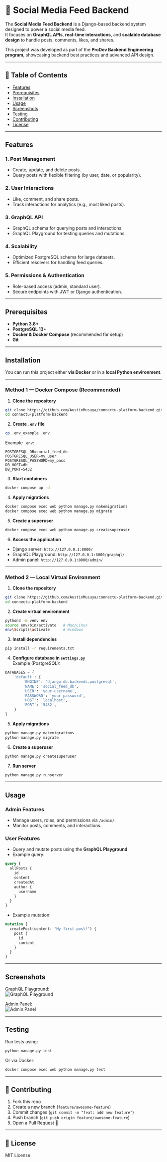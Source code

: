 # 📲 Social Media Feed Backend

The **Social Media Feed Backend** is a Django-based backend system designed to power a social media feed.  
It focuses on **GraphQL APIs**, **real-time interactions**, and **scalable database design** to handle posts, comments, likes, and shares.

This project was developed as part of the **ProDev Backend Engineering program**, showcasing backend best practices and advanced API design.

---

## 📑 Table of Contents

- [Features](#features)
- [Prerequisites](#prerequisites)
- [Installation](#installation)
- [Usage](#usage)
- [Screenshots](#screenshots)
- [Testing](#testing)
- [Contributing](#contributing)
- [License](#license)

---

## Features

### 1. **Post Management**

- Create, update, and delete posts.
- Query posts with flexible filtering (by user, date, or popularity).

### 2. **User Interactions**

- Like, comment, and share posts.
- Track interactions for analytics (e.g., most liked posts).

### 3. **GraphQL API**

- GraphQL schema for querying posts and interactions.
- GraphQL Playground for testing queries and mutations.

### 4. **Scalability**

- Optimized PostgreSQL schema for large datasets.
- Efficient resolvers for handling feed queries.

### 5. **Permissions & Authentication**

- Role-based access (admin, standard user).
- Secure endpoints with JWT or Django authentication.

---

## Prerequisites

- **Python 3.8+**
- **PostgreSQL 13+**
- **Docker & Docker Compose** (recommended for setup)
- **Git**

---

## Installation

You can run this project either **via Docker** or in a **local Python environment**.

---

### **Method 1 — Docker Compose (Recommended)**

1. **Clone the repository**

```bash
git clone https://github.com/AustinMusuya/connectu-platform-backend.git
cd connectu-platform-backend
```

2. **Create `.env` file**

```bash
cp .env_example .env
```

Example `.env`:

```env
POSTGRESQL_DB=social_feed_db
POSTGRESQL_USER=my_user
POSTGRESQL_PASSWORD=my_pass
DB_HOST=db
DB_PORT=5432
```

3. **Start containers**

```bash
docker compose up -d
```

4. **Apply migrations**

```bash
docker compose exec web python manage.py makemigrations
docker compose exec web python manage.py migrate
```

5. **Create a superuser**

```bash
docker compose exec web python manage.py createsuperuser
```

6. **Access the application**

- Django server: `http://127.0.0.1:8000/`
- GraphQL Playground: `http://127.0.0.1:8000/graphql/`
- Admin panel: `http://127.0.0.1:8000/admin/`

---

### **Method 2 — Local Virtual Environment**

1. **Clone the repository**

```bash
git clone https://github.com/AustinMusuya/connectu-platform-backend.git
cd connectu-platform-backend
```

2. **Create virtual environment**

```bash
python3 -m venv env
source env/bin/activate   # Mac/Linux
env\Scripts\activate      # Windows
```

3. **Install dependencies**

```bash
pip install -r requirements.txt
```

4. **Configure database in `settings.py`**  
   Example (PostgreSQL):

```python
DATABASES = {
    'default': {
        'ENGINE': 'django.db.backends.postgresql',
        'NAME': 'social_feed_db',
        'USER': 'your-username',
        'PASSWORD': 'your-password',
        'HOST': 'localhost',
        'PORT': '5432',
    }
}
```

5. **Apply migrations**

```bash
python manage.py makemigrations
python manage.py migrate
```

6. **Create a superuser**

```bash
python manage.py createsuperuser
```

7. **Run server**

```bash
python manage.py runserver
```

---

## Usage

### Admin Features

- Manage users, roles, and permissions via `/admin/`.
- Monitor posts, comments, and interactions.

### User Features

- Query and mutate posts using the **GraphQL Playground**.
- Example query:

```graphql
query {
  allPosts {
    id
    content
    createdAt
    author {
      username
    }
  }
}
```

- Example mutation:

```graphql
mutation {
  createPost(content: "My first post!") {
    post {
      id
      content
    }
  }
}
```

---

## Screenshots

GraphQL Playground:  
![GraphQL Playground](assets/graphql_playground.png)

Admin Panel:  
![Admin Panel](assets/admin_panel.png)

---

## Testing

Run tests using:

```bash
python manage.py test
```

Or via Docker:

```bash
docker compose exec web python manage.py test
```

---

## 🤝 Contributing

1. Fork this repo
2. Create a new branch (`feature/awesome-feature`)
3. Commit changes (`git commit -m "feat: add new feature"`)
4. Push branch (`git push origin feature/awesome-feature`)
5. Open a Pull Request 🎉

---

## 📜 License

MIT License
